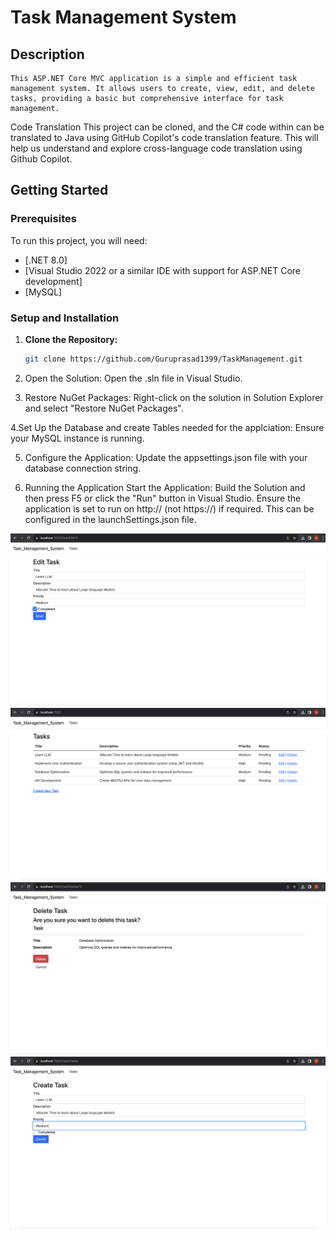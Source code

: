 # Task Management System

## Description

    This ASP.NET Core MVC application is a simple and efficient task management system. It allows users to create, view, edit, and delete tasks, providing a basic but comprehensive interface for task management.

Code Translation
This project can be cloned, and the C# code within can be translated to Java using GitHub Copilot's code translation feature. This will help us understand and explore cross-language code translation using Github Copilot.

## Getting Started

### Prerequisites

To run this project, you will need:

- [.NET 8.0]
- [Visual Studio 2022 or a similar IDE with support for ASP.NET Core development]
- [MySQL]

### Setup and Installation

1. **Clone the Repository:**

   ```bash
   git clone https://github.com/Guruprasad1399/TaskManagement.git

   ```

2. Open the Solution:
   Open the .sln file in Visual Studio.

3. Restore NuGet Packages:
   Right-click on the solution in Solution Explorer and select "Restore NuGet Packages".

4.Set Up the Database and create Tables needed for the applciation:
Ensure your MySQL instance is running.

5. Configure the Application:
   Update the appsettings.json file with your database connection string.

6. Running the Application
   Start the Application:
   Build the Solution and then press F5 or click the "Run" button in Visual Studio.
   Ensure the application is set to run on http:// (not https://) if required. This can be configured in the launchSettings.json file.

![Edit Task](/Screenshots/1.png)
![Tasks List](/Screenshots/2.png)
![Edit Task](/screenshots/3.png)
![Create Task](/screenshots/5.png)
